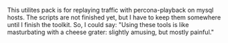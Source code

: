 This utilites pack is for replaying traffic with percona-playback on mysql hosts. The scripts are not finished yet, but I have to keep them somewhere until I finish the toolkit.
So, I could say: "Using these tools is like masturbating with a cheese grater: slightly amusing, but mostly painful."
